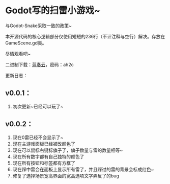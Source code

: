 # Godot写的扫雷小游戏~

与Godot-Snake采取一致的政策~

本开源代码的核心逻辑部分仅使用短短的236行（不计注释与空行）解决。存放在GameScene.gd类。

尽情观看吧~

二进制下载：[蓝奏云](https://wwdy.lanzoub.com/iCjkq2f04zna)，密码：ah2c

更新日志：

## v0.0.1：

1. 初次更新~已经可以玩了~

## v0.0.2：

1. 现在0雷已经不会显示了~
2. 现在主游戏面板已经被改颜色了
3. 现在可以鼠标右键标旗子了，旗子数量与雷的数量相等~
4. 现在所有数字都有自己独特的颜色了
5. 现在所有按钮和标签都有方框了
6. 现在踩中雷会在面板上显示所有雷了，并且踩过的雷的背景会标成红色~
7. 修复了选择场景宽高界面的宽高选项文字弄反了的bug